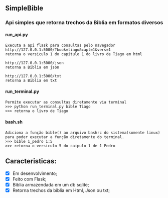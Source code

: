 ## SimpleBible

### Api simples que retorna trechos da Biblia em formatos diversos

#### run_api.py
    Executa a api flask para consultas pelo navegador
    http://127.0.0.1:5000/?book=tiago&capt=1&vers=1
    retorna o versiculo 1 do capitulo 1 do livro de Tiago em html

    http://127.0.0.1:5000/json
    retorna a Biblia em json

    http://127.0.0.1:5000/txt
    retorna a Biblia em txt

#### run_terminal.py
    Permite executar as consultas diretamente via terminal
    >>> python run_terminal.py bible Tiago
    >>> retorna o livro de Tiago

#### bash.sh
    Adiciona a função bible() ao arquivo bashrc do sistema(somente linux) para poder executar a função diretamente do terminal.
    >>> bible 1_pedro 1:5
    >>> retorna o versiculo 5 do caipulo 1 de 1 Pedro


## Caracteristicas:
- [x] Em desenvolvimento;
- [x] Feito com Flask;
- [x] Biblia armazendada em um db sqlite;
- [x] Retorna trechos da biblia em Html, Json ou txt;
